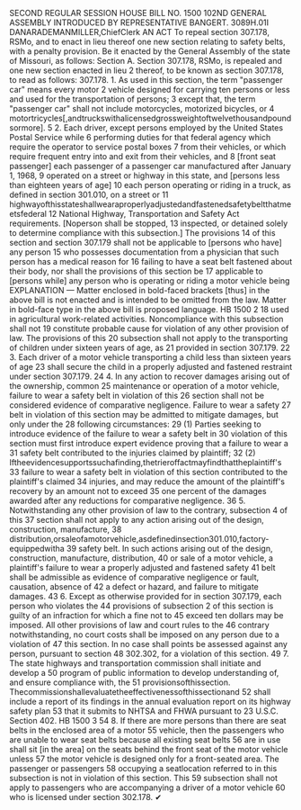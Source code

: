 SECOND REGULAR SESSION
HOUSE BILL NO. 1500
102ND GENERAL ASSEMBLY
INTRODUCED BY REPRESENTATIVE BANGERT.
3089H.01I DANARADEMANMILLER,ChiefClerk
AN ACT
To repeal section 307.178, RSMo, and to enact in lieu thereof one new section relating to
safety belts, with a penalty provision.
Be it enacted by the General Assembly of the state of Missouri, as follows:
Section A. Section 307.178, RSMo, is repealed and one new section enacted in lieu
2 thereof, to be known as section 307.178, to read as follows:
307.178. 1. As used in this section, the term "passenger car" means every motor
2 vehicle designed for carrying ten persons or less and used for the transportation of persons;
3 except that, the term "passenger car" shall not include motorcycles, motorized bicycles, or
4 motortricycles[,andtruckswithalicensedgrossweightoftwelvethousandpoundsormore].
5 2. Each driver, except persons employed by the United States Postal Service while
6 performing duties for that federal agency which require the operator to service postal boxes
7 from their vehicles, or which require frequent entry into and exit from their vehicles, and
8 [front seat passenger] each passenger of a passenger car manufactured after January 1, 1968,
9 operated on a street or highway in this state, and [persons less than eighteen years of age]
10 each person operating or riding in a truck, as defined in section 301.010, on a street or
11 highwayofthisstateshallwearaproperlyadjustedandfastenedsafetybeltthatmeetsfederal
12 National Highway, Transportation and Safety Act requirements. [Noperson shall be stopped,
13 inspected, or detained solely to determine compliance with this subsection.] The provisions
14 of this section and section 307.179 shall not be applicable to [persons who have] any person
15 who possesses documentation from a physician that such person has a medical reason for
16 failing to have a seat belt fastened about their body, nor shall the provisions of this section be
17 applicable to [persons while] any person who is operating or riding a motor vehicle being
EXPLANATION — Matter enclosed in bold-faced brackets [thus] in the above bill is not enacted and is
intended to be omitted from the law. Matter in bold-face type in the above bill is proposed language.
HB 1500 2
18 used in agricultural work-related activities. Noncompliance with this subsection shall not
19 constitute probable cause for violation of any other provision of law. The provisions of this
20 subsection shall not apply to the transporting of children under sixteen years of age, as
21 provided in section 307.179.
22 3. Each driver of a motor vehicle transporting a child less than sixteen years of age
23 shall secure the child in a properly adjusted and fastened restraint under section 307.179.
24 4. In any action to recover damages arising out of the ownership, common
25 maintenance or operation of a motor vehicle, failure to wear a safety belt in violation of this
26 section shall not be considered evidence of comparative negligence. Failure to wear a safety
27 belt in violation of this section may be admitted to mitigate damages, but only under the
28 following circumstances:
29 (1) Parties seeking to introduce evidence of the failure to wear a safety belt in
30 violation of this section must first introduce expert evidence proving that a failure to wear a
31 safety belt contributed to the injuries claimed by plaintiff;
32 (2) Iftheevidencesupportssuchafinding,thetrieroffactmayfindthattheplaintiff's
33 failure to wear a safety belt in violation of this section contributed to the plaintiff's claimed
34 injuries, and may reduce the amount of the plaintiff's recovery by an amount not to exceed
35 one percent of the damages awarded after any reductions for comparative negligence.
36 5. Notwithstanding any other provision of law to the contrary, subsection 4 of this
37 section shall not apply to any action arising out of the design, construction, manufacture,
38 distribution,orsaleofamotorvehicle,asdefinedinsection301.010,factory-equippedwitha
39 safety belt. In such actions arising out of the design, construction, manufacture, distribution,
40 or sale of a motor vehicle, a plaintiff's failure to wear a properly adjusted and fastened safety
41 belt shall be admissible as evidence of comparative negligence or fault, causation, absence of
42 a defect or hazard, and failure to mitigate damages.
43 6. Except as otherwise provided for in section 307.179, each person who violates the
44 provisions of subsection 2 of this section is guilty of an infraction for which a fine not to
45 exceed ten dollars may be imposed. All other provisions of law and court rules to the
46 contrary notwithstanding, no court costs shall be imposed on any person due to a violation of
47 this section. In no case shall points be assessed against any person, pursuant to section
48 302.302, for a violation of this section.
49 7. The state highways and transportation commission shall initiate and develop a
50 program of public information to develop understanding of, and ensure compliance with, the
51 provisionsofthissection. Thecommissionshallevaluatetheeffectivenessofthissectionand
52 shall include a report of its findings in the annual evaluation report on its highway safety plan
53 that it submits to NHTSA and FHWA pursuant to 23 U.S.C. Section 402.
HB 1500 3
54 8. If there are more persons than there are seat belts in the enclosed area of a motor
55 vehicle, then the passengers who are unable to wear seat belts because all existing seat belts
56 are in use shall sit [in the area] on the seats behind the front seat of the motor vehicle unless
57 the motor vehicle is designed only for a front-seated area. The passenger or passengers
58 occupying a seatlocation referred to in this subsection is not in violation of this section. This
59 subsection shall not apply to passengers who are accompanying a driver of a motor vehicle
60 who is licensed under section 302.178.
✔